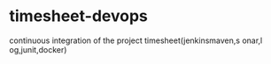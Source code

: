 # timesheet-devops

continuous integration of the project timesheet(jenkinsmaven,s onar,l  og,junit,docker)    
